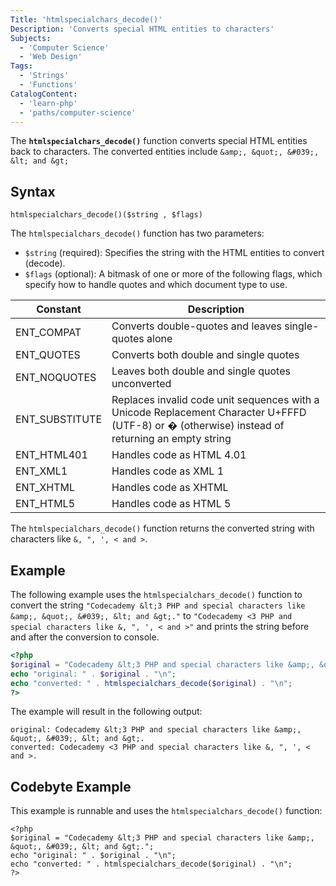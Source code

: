 ```yaml
---
Title: 'htmlspecialchars_decode()'
Description: 'Converts special HTML entities to characters'
Subjects:
  - 'Computer Science'
  - 'Web Design'
Tags:
  - 'Strings'
  - 'Functions'
CatalogContent:
  - 'learn-php'
  - 'paths/computer-science'
---
```


The **`htmlspecialchars_decode()`** function converts special HTML entities back to characters. The converted entities include `&amp;, &quot;, &#039;, &lt; and &gt;`

## Syntax

```pseudo
htmlspecialchars_decode()($string , $flags)
```

The `htmlspecialchars_decode()` function has two parameters:

- `$string` (required): Specifies the string with the HTML entities to convert (decode).
- `$flags` (optional): A bitmask of one or more of the following flags, which specify how to handle quotes and which document type to use.

|Constant|Description|
|---|---|
|ENT_COMPAT|Converts double-quotes and leaves single-quotes alone|
|ENT_QUOTES|Converts both double and single quotes|
|ENT_NOQUOTES|Leaves both double and single quotes unconverted|
|ENT_SUBSTITUTE|Replaces invalid code unit sequences with a Unicode Replacement Character U+FFFD (UTF-8) or &#xFFFD; (otherwise) instead of returning an empty string|
|ENT_HTML401|Handles code as HTML 4.01|
|ENT_XML1|Handles code as XML 1|
|ENT_XHTML|Handles code as XHTML|
|ENT_HTML5|Handles code as HTML 5|

The `htmlspecialchars_decode()` function returns the converted string with characters like `&, ", ', < and >`.

## Example

The following example uses the `htmlspecialchars_decode()` function to convert the string `"Codecademy &lt;3 PHP and special characters like &amp;, &quot;, &#039;, &lt; and &gt;."` to `"Codecademy <3 PHP and special characters like &, ", ', < and >"` and prints the string before and after the conversion to console.

```php
<?php
$original = "Codecademy &lt;3 PHP and special characters like &amp;, &quot;, &#039;, &lt; and &gt;.";
echo "original: " . $original . "\n";
echo "converted: " . htmlspecialchars_decode($original) . "\n";
?>
```

The example will result in the following output:

```shell
original: Codecademy &lt;3 PHP and special characters like &amp;, &quot;, &#039;, &lt; and &gt;.
converted: Codecademy <3 PHP and special characters like &, ", ', < and >.
```

## Codebyte Example

This example is runnable and uses the `htmlspecialchars_decode()` function:

```codebyte/php
<?php
$original = "Codecademy &lt;3 PHP and special characters like &amp;, &quot;, &#039;, &lt; and &gt;.";
echo "original: " . $original . "\n";
echo "converted: " . htmlspecialchars_decode($original) . "\n";
?>
```
